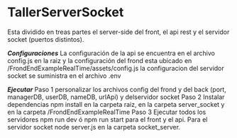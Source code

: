 # TallerServerSocket

Esta dividido en treas partes el server-side del front, el api rest y el servidor socket (puertos distintos).

***Configuraciones***
La configuración de la api se encuentra en el archivo config.js en la raiz y
la configuración del frond esta ubicado en /FrondEndExampleRealTime/assets/config.js
la configuracion del servidor socket se suministra en el archivo .env

***Ejecutar***
Paso 1 personalizar los archivos config del frond y del back (port, managerDB, userDB, nameDB, urlApi) y delservidor socket
Paso 2 Instalar dependencias npm install en la carpeta raiz, en la carpeta server_socket y en la carpeta /FrondEndExampleRealTime
Paso 3 Ejecutar todos los servidores npm run dev ó npm run start para el front y el api. Para el servidor socket node server.js en la carpeta socket_server.

